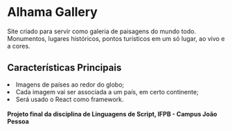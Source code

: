 <h1>Alhama Gallery</h1>
<p>Site criado para servir como galeria de paisagens do mundo todo. Monumentos, lugares históricos, pontos turísticos em um só lugar, ao vivo e a cores.</p>
<h2>Características Principais</h2>
<li>Imagens de países ao redor do globo;</li>
<li>Cada imagem vai ser associada a um país, em certo continente;</li>
<li>Será usado o React como framework.</li>
<br>
<strong>Projeto final da disciplina de Linguagens de Script, IFPB - Campus João Pessoa</strong>